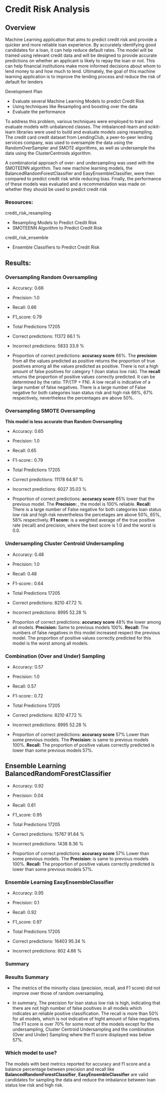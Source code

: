 # Credit Risk Analysis
## Overview

Machine Learning application that aims to predict credit risk and provide a quicker and more reliable loan experience. By accurately identifying good candidates for a loan, it can help reduce default rates. The model will be trained using relevant credit data and will be designed to provide accurate predictions on whether an applicant is likely to repay the loan or not. This can help financial institutions make more informed decisions about whom to lend money to and how much to lend. Ultimately, the goal of this machine learning application is to improve the lending process and reduce the risk of default for lenders

Development Plan 

- Evaluate several Machine Learning Models to predict Credit Risk
- Using techniques like Resampling and boosting over the data
- Evaluate the performance

To address this problem, various techniques were employed to train and evaluate models with unbalanced classes. The imbalanced-learn and scikit-learn libraries were used to build and evaluate models using resampling. The credit card credit dataset from LendingClub, a peer-to-peer lending services company, was used to oversample the data using the RandomOverSampler and SMOTE algorithms, as well as undersample the data using the ClusterCentroids algorithm.

A combinatorial approach of over- and undersampling was used with the SMOTEENN algorithm. Two new machine learning models, the BalancedRandomForestClassifier and EasyEnsembleClassifier, were then compared to predict credit risk while reducing bias. Finally, the performance of these models was evaluated and a recommendation was made on whether they should be used to predict credit risk

### Resources: 
credit_risk_resampling
  * Resampling Models to Predict Credit Risk
  * SMOTEENN Algorithm to Predict Credit Risk

credit_risk_ensemble
  * Ensemble Classifiers to Predict Credit Risk

## Results:

### Oversampling **Random Oversampling**

- Accuracy: 0.66
- Precision: 1.0
- Recall: 0.66
- F1_score: 0.79

- Total Predictions 17205
- Correct predictions: 11372 66.1 %
- Incorrect predictions: 5833 33.9 %

* Proportion of correct predictions: **accuracy score** 66%. The **precision** from all the values predicted as positive returns the proportion of true positives among all the values predicted as positive. There is not a high amount of false positives for category 1 (loan status low risk). The **recall** returns the proportion of positive values correctly predicted. It can be determined by the ratio: TP/(TP + FN). A low recall is indicative of a large number of false negatives. There is a large number of False negative for both categories loan status risk and high risk 66%, 67% respectively, nevertheless the percentages are above 50%.

### Oversampling **SMOTE Oversampling**
**This model is less accurate than Random Oversampling**

- Accuracy: 0.65
- Precision: 1.0
- Recall: 0.65
- F1-score:: 0.79 

- Total Predictions 17205
- Correct predictions: 11178 64.97 %
- Incorrect predictions: 6027 35.03 %

* Proportion of correct predictions: **accuracy score** 65% lower that the previous model. The **Precision:** , the model is 100% reliable. **Recall:** There is a large number of False negative for both categories loan status low risk and high risk nevertheless the percetages are above 50%, 65%, 58% respectively. **F1 score:** is a weighted average of the true positive rate (recall) and precision, where the best score is 1.0 and the worst is 0.0.

### Undersampling **Cluster Centroid Undersampling**

- Accuracy: 0.48
- Precision: 1.0
- Recall: 0.48
- F1-score:: 0.64 

- Total Predictions 17205
- Correct predictions: 8210 47.72 %
- Incorrect predictions: 8995 52.28 %

* Proportion of correct predictions: **accuracy score** 48% the lower among all models. **Precision:** Same to previous models 100%. **Recall:** The numbers of false negatives in this model increased respect the previous model. The proportion of positive values correctly predicted for this model is the worst among all models.

### **Combination (Over and Under) Sampling**

- Accuracy: 0.57
- Precision: 1.0
- Recall: 0.57
- F1-score:: 0.72 

- Total Predictions 17205
- Correct predictions: 8210 47.72 %
- Incorrect predictions: 8995 52.28 %

* Proportion of correct predictions: **accuracy score** 57% Lower than some previous models. The **Precision:** is same to previous models 100%. **Recall:** The proportion of positive values correctly predicted is lower than some previous models 57%.

## Ensemble Learning **BalancedRandomForestClassifier**

- Accuracy: 0.92
- Precision: 0.04
- Recall: 0.61
- F1_score: 0.95

- Total Predictions 17205
- Correct predictions: 15767 91.64 %
- Incorrect predictions: 1438 8.36 %

* Proportion of correct predictions: **accuracy score** 57% Lower than some previous models. The **Precision:** is same to previous models 100%. **Recall:** The proportion of positive values correctly predicted is lower than some previous models 57%.

 ### Ensemble Learning **EasyEnsembleClassifier** 
 
- Accuracy: 0.95
- Precision: 0.1
- Recall: 0.92
- F1_score: 0.97

- Total Predictions 17205
- Correct predictions: 16403 95.34 %
- Incorrect predictions: 802 4.66 %

### Summary

### Results Summary

* The metrics of the minority class (precision, recall, and F1 score) did not improve over those of random oversampling.

* In summary, The precision for loan status low risk is high, indicating that there are not high number of false positives in all models which indicates an reliable positive classification. The recall is more than 50% for all models, which is not indicative of hight amount of false negatives. The F1 score is over 70% for some most of the models except for the undersampling, Cluster Centroid Undersampling and the combination (Over and Under) Sampling where the f1 score displayed was below 57%.


### Which model to use?

The models with best metrics reported for accuracy and f1 score and a balance percentage between precision and recall like **BalancedRandomForestClassifier**,  **EasyEnsembleClassifier** are valid candidates for sampling the data and reduce the imbalance between loan status low risk and high risk. 
